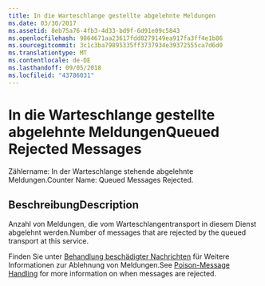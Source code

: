 ```yaml
---
title: In die Warteschlange gestellte abgelehnte Meldungen
ms.date: 03/30/2017
ms.assetid: 8eb75a76-4fb3-4d33-bd9f-6d91e09c5843
ms.openlocfilehash: 9864671aa23617fdd8279149ea917fa3ff4e1b86
ms.sourcegitcommit: 3c1c3ba79895335ff3737934e39372555ca7d6d0
ms.translationtype: MT
ms.contentlocale: de-DE
ms.lasthandoff: 09/05/2018
ms.locfileid: "43786031"
---
```

# <a name="queued-rejected-messages"></a><span data-ttu-id="1e399-102">In die Warteschlange gestellte abgelehnte Meldungen</span><span class="sxs-lookup"><span data-stu-id="1e399-102">Queued Rejected Messages</span></span>
<span data-ttu-id="1e399-103">Zählername: In der Warteschlange stehende abgelehnte Meldungen.</span><span class="sxs-lookup"><span data-stu-id="1e399-103">Counter Name: Queued Messages Rejected.</span></span>  
  
## <a name="description"></a><span data-ttu-id="1e399-104">Beschreibung</span><span class="sxs-lookup"><span data-stu-id="1e399-104">Description</span></span>  
 <span data-ttu-id="1e399-105">Anzahl von Meldungen, die vom Warteschlangentransport in diesem Dienst abgelehnt werden.</span><span class="sxs-lookup"><span data-stu-id="1e399-105">Number of messages that are rejected by the queued transport at this service.</span></span>  
  
 <span data-ttu-id="1e399-106">Finden Sie unter [Behandlung beschädigter Nachrichten](https://go.microsoft.com/fwlink/?LinkID=96233) für Weitere Informationen zur Ablehnung von Meldungen.</span><span class="sxs-lookup"><span data-stu-id="1e399-106">See [Poison-Message Handling](https://go.microsoft.com/fwlink/?LinkID=96233) for more information on when messages are rejected.</span></span>

